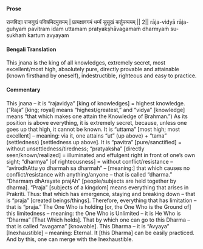 #### Prose 

राजविद्या राजगुह्यं पवित्रमिदमुत्तमम् |
प्रत्यक्षावगमं धर्म्यं सुसुखं कर्तुमव्ययम् || 2||
rāja-vidyā rāja-guhyaṁ pavitram idam uttamam
pratyakṣhāvagamaṁ dharmyaṁ su-sukhaṁ kartum avyayam

 #### Bengali Translation 

This jnana is the king of all knowledges, extremely secret, most excellent/most high, absolutely pure, directly provable and attainable (known firsthand by oneself), indestructible, righteous and easy to practice.

 #### Commentary 

This jnana – it is “rajavidya” [king of knowledges] = highest knowledge. (“Raja” [king; royal] means “highest/greatest,” and “vidya” [knowledge] means “that which makes one attain the Knowledge of Brahman.”) As its position is above everything, it is extremely secret, because, unless one goes up that high, it cannot be known. It is “uttama” [most high; most excellent] – meaning: via it, one attains “ut” (up above) + “tama” (settledness) [settledness up above]. It is “pavitra” [pure/sanctified] = without unsettledness/tiredness; “pratyaksha” [directly seen/known/realized] = illuminated and effulgent right in front of one’s own sight; “dharmya” [of righteousness] = without conflict/resistance – “avirodhAttu yo dharmah sa dharmah” – [meaning:] that which causes no conflict/resistance with anything/anyone – that is called “dharma.” “Dharmaṃ dhArayate prajAh” [people/subjects are held together by dharma]. “Praja” [subjects of a kingdom] means everything that arises in Prakriti. Thus: that which has emergence, staying and breaking down – that is “praja” [created beings/things]. Therefore, everything that has limitation – that is “praja.” The One Who is holding [or, the One Who is the Ground of] this limitedness – meaning: the One Who is Unlimited – it is He Who is “Dharma” [That Which holds]. That by which one can go to this Dharma – that is called “avagama” [knowable]. This Dharma – it is “Avyaya” [Inexhaustible] – meaning: Eternal. It [this Dharma] can be easily practiced. And by this, one can merge with the Inexhaustible.